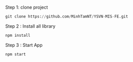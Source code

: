 
Step 1: clone project
```python
git clone https://github.com/MinhTamNT/YSVN-MIS-FE.git
```
Step 2 : Install all library
```python
npm install
````
Step 3 : Start App

```python
npm start
```

